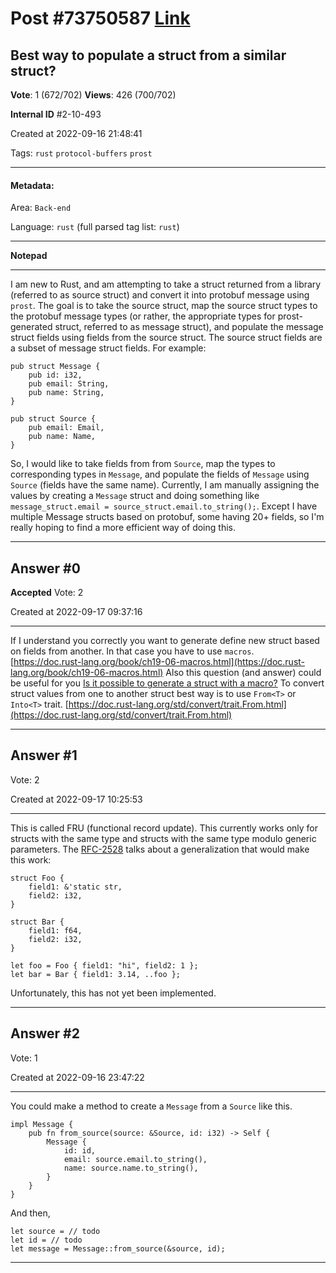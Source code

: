
# Post \#73750587 [Link](https://stackoverflow.com/questions/73750587/)

## Best way to populate a struct from a similar struct?

**Vote**: 1 (672/702) **Views**: 426 (700/702) 

**Internal ID** \#2-10-493

Created at 2022-09-16 21:48:41

Tags: `rust` `protocol-buffers` `prost`

----------

#### Metadata:

Area: `Back-end`

Language: `rust` (full parsed tag list: `rust`)

----------

**Notepad**


----------

I am new to Rust, and am attempting to take a struct returned from a library (referred to as source struct) and convert it into protobuf message using `prost`. The goal is to take the source struct, map the source struct types to the protobuf message types (or rather, the appropriate types for prost-generated struct, referred to as message struct), and populate the message struct fields using fields from the source struct. The source struct fields are a subset of message struct fields. For example:
```
pub struct Message {
    pub id: i32,
    pub email: String,
    pub name: String,
}

pub struct Source {
    pub email: Email,
    pub name: Name,
}
```

So, I would like to take fields from from `Source`, map the types to corresponding types in `Message`, and populate the fields of `Message` using `Source` (fields have the same name). Currently, I am manually assigning the values by creating a `Message` struct and doing something like `message_struct.email = source_struct.email.to_string();`. Except I have multiple Message structs based on protobuf, some having 20+ fields, so I'm really hoping to find a more efficient way of doing this.


----------
        
## Answer \#0

**Accepted** Vote: 2

Created at 2022-09-17 09:37:16

------------

If I understand you correctly you want to generate define new struct based on fields from another. In that case you have to use `macros`.
[https://doc.rust-lang.org/book/ch19-06-macros.html](https://doc.rust-lang.org/book/ch19-06-macros.html)
Also this question (and answer) could be useful for you [Is it possible to generate a struct with a macro?](https://stackoverflow.com/questions/25217988/is-it-possible-to-generate-a-struct-with-a-macro)
To convert struct values from one to another struct best way is to use `From<T>` or `Into<T>` trait.
[https://doc.rust-lang.org/std/convert/trait.From.html](https://doc.rust-lang.org/std/convert/trait.From.html)


------------
    
    
## Answer \#1

 Vote: 2

Created at 2022-09-17 10:25:53

------------

This is called FRU (functional record update).
This currently works only for structs with the same type and structs with the same type modulo generic parameters.
The [RFC-2528](https://github.com/rust-lang/rfcs/blob/master/text/2528-type-changing-struct-update-syntax.md#further-generalization) talks about a generalization that would make this work:
```
struct Foo {
    field1: &'static str,
    field2: i32,
}

struct Bar {
    field1: f64,
    field2: i32,
}

let foo = Foo { field1: "hi", field2: 1 };
let bar = Bar { field1: 3.14, ..foo };
```

Unfortunately, this has not yet been implemented.


------------
    
    
## Answer \#2

 Vote: 1

Created at 2022-09-16 23:47:22

------------

You could make a method to create a `Message` from a `Source` like this.
```
impl Message {
    pub fn from_source(source: &Source, id: i32) -> Self {
        Message {
            id: id,
            email: source.email.to_string(),
            name: source.name.to_string(),
        }
    }
}
```

And then,
```
let source = // todo
let id = // todo
let message = Message::from_source(&source, id);
```



------------
    
    